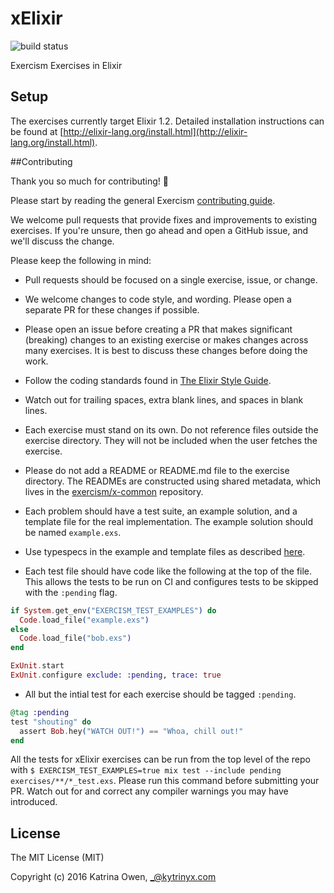 # xElixir
![build status](https://travis-ci.org/exercism/xelixir.svg?branch=master)

Exercism Exercises in Elixir

## Setup

The exercises currently target Elixir 1.2. Detailed installation instructions can be found at [http://elixir-lang.org/install.html](http://elixir-lang.org/install.html).

##Contributing

Thank you so much for contributing! :tada:

Please start by reading the general Exercism [contributing guide](https://github.com/exercism/x-api/blob/master/CONTRIBUTING.md#the-exercise-data).

We welcome pull requests that provide fixes and improvements to existing exercises. If you're unsure, then go ahead and open a GitHub issue, and we'll discuss the change.

Please keep the following in mind:

- Pull requests should be focused on a single exercise, issue, or change.

- We welcome changes to code style, and wording. Please open a separate PR for these changes if possible.

- Please open an issue before creating a PR that makes significant (breaking) changes to an existing exercise or makes changes across many exercises. It is best to discuss these changes before doing the work.

- Follow the coding standards found in [The Elixir Style Guide](https://github.com/niftyn8/elixir_style_guide).

- Watch out for trailing spaces, extra blank lines, and spaces in blank lines.

- Each exercise must stand on its own. Do not reference files outside the exercise directory. They will not be included when the user fetches the exercise.

- Please do not add a README or README.md file to the exercise directory. The READMEs are constructed using shared metadata, which lives in the
[exercism/x-common](https://github.com/exercism/x-common) repository.

- Each problem should have a test suite, an example solution, and a template file for the real implementation.
The example solution should be named `example.exs`.

- Use typespecs in the example and template files as described [here](http://elixir-lang.org/getting-started/typespecs-and-behaviours.html).

- Each test file should have code like the following at the top of the file. This allows the tests to be run on CI and configures tests to be skipped with the `:pending` flag.

```elixir
if System.get_env("EXERCISM_TEST_EXAMPLES") do
  Code.load_file("example.exs")
else
  Code.load_file("bob.exs")
end

ExUnit.start
ExUnit.configure exclude: :pending, trace: true
```

- All but the intial test for each exercise should be tagged `:pending`.

```elixir
@tag :pending
test "shouting" do
  assert Bob.hey("WATCH OUT!") == "Whoa, chill out!"
end
```

All the tests for xElixir exercises can be run from the top level of the repo with `$ EXERCISM_TEST_EXAMPLES=true mix test --include pending exercises/**/*_test.exs`. Please run this command before submitting your PR. Watch out for and correct any compiler warnings you may have introduced.

## License

The MIT License (MIT)

Copyright (c) 2016 Katrina Owen, _@kytrinyx.com
